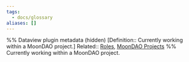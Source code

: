 ```yaml
---
tags:
  - docs/glossary
aliases: []
---
```

%% Dataview plugin metadata (hidden)
[Definition:: Currently working within a MoonDAO project.]
Related:: [Roles](Roles.md), [MoonDAO Projects](MoonDAO%20Projects.md)
%%
Currently working within a MoonDAO project.
